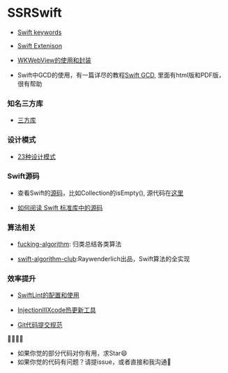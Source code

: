 # SSRSwift

- [Swift keywords](https://github.com/mistdon/SSRSwift/blob/master/Docs/SwiftKeyword.md)

- [Swift Extenison](https://github.com/mistdon/SSRSwift/blob/master/Docs/SwiftExension.md)

- [WKWebView的使用和封装](https://github.com/mistdon/SSRSwift/blob/master/SSRSwift/WebView/WebREADME.md)

- Swift中GCD的使用，有一篇详尽的教程[Swift GCD](https://github.com/pmtao/DispatchQueueTest), 里面有html版和PDF版，很有帮助

### 知名三方库

- [三方库](https://github.com/mistdon/SSRSwift/blob/master/Docs/popularToos.md)

### 设计模式

- [23种设计模式](https://github.com/mistdon/SSRSwift/tree/master/SSRSwift/DesignPattern/DesignPattern.md)

### Swift源码

- 查看Swift的[源码](https://github.com/apple/swift)，比如Collection的isEmpty(), 源代码在[这里](https://github.com/apple/swift/blob/master/stdlib/public/core/Collection.swift#L1080-L1083)

- [如何阅读 Swift 标准库中的源码](https://swift.gg/2016/12/30/how-to-read-the-swift-standard-libray-source/)

### 算法相关

- [fucking-algorithm](https://github.com/labuladong/fucking-algorithm): 归类总结各类算法

- [swift-algorithm-club](https://github.com/raywenderlich/swift-algorithm-club):Raywenderlich出品，Swift算法的全实现

### 效率提升

- [SwiftLint的配置和使用](https://github.com/mistdon/SSRSwift/blob/master/Docs/SwiftLint.md)

- [InjectionIIIXcode热更新工具](https://github.com/johnno1962/InjectionIII)

- [Git代码提交规范](https://github.com/mistdon/SSRSwift/blob/master/Docs/gitCommitGuide.md)
   
🎉🎉🎉🎉

- 如果你觉的部分代码对你有用，求Star😄
- 如果你觉的代码有问题？请提issue，或者直接和我沟通🙏

